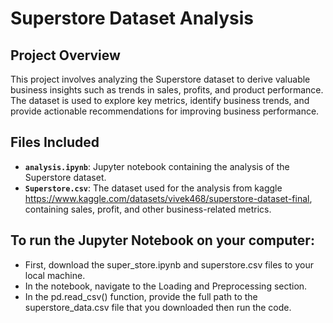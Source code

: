 # Superstore Dataset Analysis

## Project Overview

This project involves analyzing the Superstore dataset to derive valuable business insights such as trends in sales, profits, and product performance. The dataset is used to explore key metrics, identify business trends, and provide actionable recommendations for improving business performance.

## Files Included

- **`analysis.ipynb`**: Jupyter notebook containing the analysis of the Superstore dataset.
- **`Superstore.csv`**: The dataset used for the analysis from kaggle https://www.kaggle.com/datasets/vivek468/superstore-dataset-final, containing sales, profit, and other business-related metrics.

## To run the Jupyter Notebook on your computer:

- First, download the super_store.ipynb and superstore.csv files to your local machine.
- In the notebook, navigate to the Loading and Preprocessing section.
- In the pd.read_csv() function, provide the full path to the superstore_data.csv file that you downloaded then run the code.
